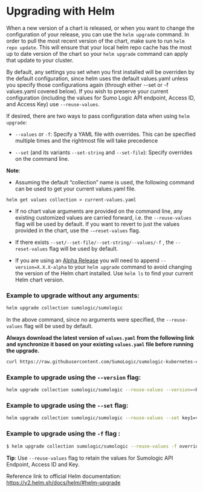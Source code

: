 
# Upgrading with Helm

When a new version of a chart is released, or when you want to change the configuration of your release, you can use the `helm upgrade` command. In order to pull the most recent version of the chart, make sure to run `helm repo update`. This will ensure that your local helm repo cache has the most up to date version of the chart so your `helm upgrade` command can apply that update to your cluster.

By default, any settings you set when you first installed will be overriden by the default configuration, since helm uses the default values.yaml unless you specify those configurations again (through either --set or -f values.yaml covered below). If you wish to preserve your current configuration (including the values for Sumo Logic API endpoint, Access ID, and Access Key) use `--reuse-values`.

If desired, there are two ways to pass configuration data when using `helm upgrade`:

- `--values` or `-f`: Specify a YAML file with overrides. This can be specified multiple times and the rightmost file will take precedence

- `--set` (and its variants `--set-string` and `--set-file`): Specify overrides on the command line.

**Note**:
- Assuming the default “collection” name is used, the following command can be used to get your current values.yaml file.

```
helm get values collection > current-values.yaml
```

- If no chart value arguments are provided on the command line, any existing customized values are carried forward, i.e. the `--reuse-values` flag will be used by default. If you want to revert to just the values provided in the chart, use the `-–reset-values` flag.

- If there exists `--set/--set-file/--set-string/--values/-f` , the `--reset-values` flag will be used by default.

- If you are using an [Alpha Release](./Alpha_Release_Guide.md) you will need to append `--version=X.X.X-alpha` to your `helm upgrade` command to avoid changing the version of the Helm chart installed. Use `helm ls` to find your current Helm chart version.

### Example to upgrade without any arguments:

```bash
helm upgrade collection sumologic/sumologic
```
In the above command, since no arguments were specified, the `--reuse-values` flag will be used by default.

**Always download the latest version of `values.yaml` from the following link and synchronize it based on your existing `values.yaml` file before running the upgrade.**

```bash
curl https://raw.githubusercontent.com/SumoLogic/sumologic-kubernetes-collection/release-v1.2/deploy/helm/sumologic/values.yaml
```

### Example to upgrade using the `--version` flag:

```bash
helm upgrade collection sumologic/sumologic --reuse-values --version=<RELEASE-VERSION> -f values.yaml
```

### Example to upgrade using the `--set` flag:

```bash
helm upgrade collection sumologic/sumologic --reuse-values --set key1=val1, key2=val2
```

### Example to upgrade using the `-f` flag :  

```bash
$ helm upgrade collection sumologic/sumologic --reuse-values -f override.yaml
```

**Tip**: Use `--reuse-values` flag to retain the values for Sumologic API Endpoint, Access ID and Key.  

Reference link to official Helm documentation:  https://v2.helm.sh/docs/helm/#helm-upgrade

